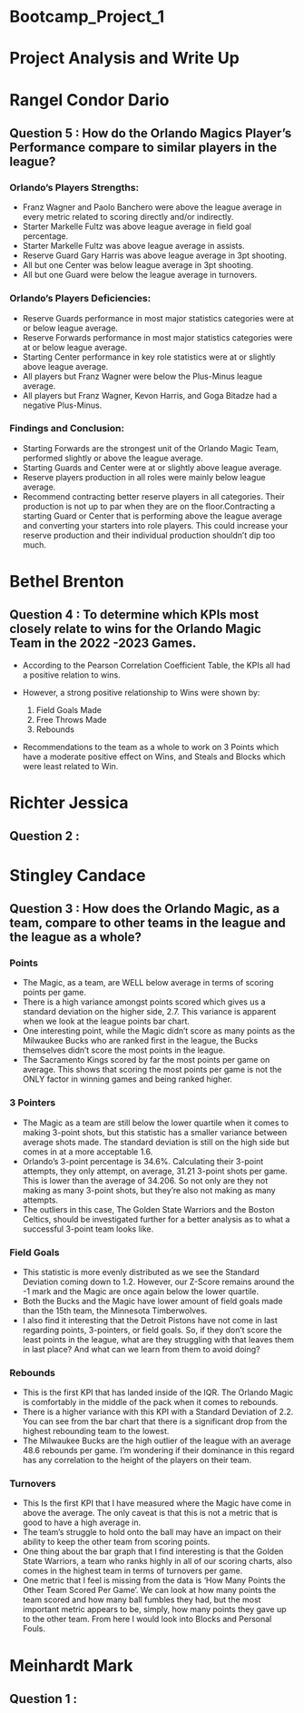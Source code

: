 # Bootcamp_Project_1
# Project Analysis and Write Up

# Rangel Condor Dario

## Question 5 : How do the Orlando Magics Player’s Performance compare to similar players in the league?

### Orlando’s Players Strengths:
- Franz Wagner and Paolo Banchero were above the league average in every metric related to scoring directly and/or indirectly.
- Starter Markelle Fultz was above league average in field goal percentage.
- Starter Markelle Fultz was above league average in assists.
- Reserve Guard Gary Harris was above league average in 3pt shooting.
- All but one Center was below league average in 3pt shooting.
- All but one Guard were below the league average in turnovers.

### Orlando’s Players Deficiencies:
- Reserve Guards performance in most major statistics categories were at or below league average.
- Reserve Forwards performance in most major statistics categories were at or below league average.
- Starting Center performance in key role statistics were at or slightly above league average.
- All players but Franz Wagner were below the Plus-Minus league average.
- All players but Franz Wagner, Kevon Harris, and Goga Bitadze had a negative Plus-Minus.

### Findings and Conclusion:
- Starting Forwards are the strongest unit of the Orlando Magic Team, performed slightly or above the league average.
- Starting Guards and Center were at or slightly above league average.
- Reserve players production in all roles were mainly below league average.
- Recommend contracting better reserve players in all categories. Their production is not up to par when they are on the floor.Contracting a starting Guard or Center that is performing above the league average and converting your starters into role players. This could increase your reserve production and their individual production shouldn’t dip too much. 


# Bethel Brenton

## Question 4 : To determine which KPIs most closely relate to wins for the Orlando Magic Team in the 2022 -2023 Games.

- According to the Pearson Correlation Coefficient Table, the KPIs all had a positive relation to wins.
- However, a strong positive relationship to Wins were shown by: 
   1) Field Goals Made
   2) Free Throws Made
   3) Rebounds

- Recommendations to the team as a whole to work on 3 Points which have a moderate positive effect on Wins,
and Steals and Blocks which were least related to Win.


# Richter Jessica

## Question 2 : 


# Stingley Candace

## Question 3 : How does the Orlando Magic, as a team, compare to other teams in the league and the league as a whole?

### Points
   - The Magic, as a team, are WELL below average in terms of scoring points per game. 
   - There is a high variance amongst points scored which gives us a standard deviation on the higher side, 2.7. This variance is apparent when we look at the league points bar chart. 
   - One interesting point, while the Magic didn’t score as many points as the Milwaukee Bucks who are ranked first in the league, the Bucks themselves didn’t score the most points in the league. 
   - The Sacramento Kings scored by far the most points per game on average. This shows that scoring the most points per game is not the ONLY factor in winning games and being ranked higher.

### 3 Pointers
   - The Magic as a team are still below the lower quartile when it comes to making 3-point shots, but this statistic has a smaller variance between average shots made. The standard deviation is still on the high side but comes in at a more acceptable 1.6. 
   - Orlando’s 3-point percentage is 34.6%. Calculating their 3-point attempts, they only attempt, on average, 31.21 3-point shots per game. This is lower than the average of 34.206. So not only are they not making as many 3-point shots, but they’re also not making as many attempts. 
   - The outliers in this case, The Golden State Warriors and the Boston Celtics, should be investigated further for a better analysis as to what a successful 3-point team looks like.

### Field Goals
   - This statistic is more evenly distributed as we see the Standard Deviation coming down to 1.2. However, our Z-Score remains around the -1 mark and the Magic are once again below the lower quartile.
   - Both the Bucks and the Magic have lower amount of field goals made than the 15th team, the Minnesota Timberwolves. 
   - I also find it interesting that the Detroit Pistons have not come in last regarding points, 3-pointers, or field goals. So, if they don’t score the least points in the league, what are they struggling with that leaves them in last place? And what can we learn from them to avoid doing?

### Rebounds
   - This is the first KPI that has landed inside of the IQR. The Orlando Magic is comfortably in the middle of the pack when it comes to rebounds.
   - There is a higher variance with this KPI with a Standard Deviation of 2.2. You can see from the bar chart that there is a significant drop from the highest rebounding team to the lowest. 
   - The Milwaukee Bucks are the high outlier of the league with an average 48.6 rebounds per game. I’m wondering if their dominance in this regard has any correlation to the height of the players on their team. 

### Turnovers
   - This Is the first KPI that I have measured where the Magic have come in above the average. The only caveat is that this is not a metric that is good to have a high average in. 
   - The team’s struggle to hold onto the ball may have an impact on their ability to keep the other team from scoring points. 
   - One thing about the bar graph that I find interesting is that the Golden State Warriors, a team who ranks highly in all of our scoring charts, also comes in the highest team in terms of turnovers per game. 
   - One metric that I feel is missing from the data is ‘How Many Points the Other Team Scored Per Game’. We can look at how many points the team scored and how many ball fumbles they had, but the most important metric appears to be, simply, how many points they gave up to the other team. From here I would look into Blocks and Personal Fouls.


# Meinhardt Mark

## Question 1 : 
